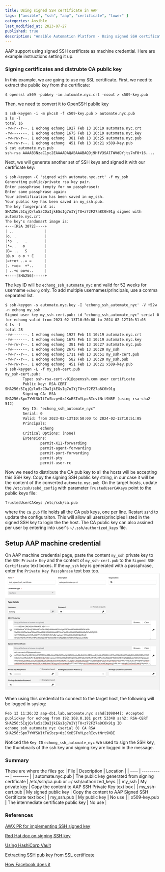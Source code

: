 ```yaml
---
title: Using signed SSH certificate in AAP
tags: ["ansible", "ssh", "aap", "certificate", "tower" ]
categories: Ansible
last_modified_at: 2023-07-27
published: true
description: "Ansible Automation Platform - Using signed SSH certificate as machine credential"
---
```


AAP support using signed SSH certificate as machine credential. Here are example instructions setting it up.

### Signing certificates and distrubte CA public key
In this example, we are going to use my SSL certificate.  First, we need to extract the public key from the certificate:
````shell
$ openssl x509 -pubkey -in automate.nyc.crt -noout > x509-key.pub
````
Then, we need to convert it to OpenSSH public key
````shell
$ ssh-keygen -i -m pkcs8 -f x509-key.pub > automate.nyc.pub
$ ls -l
total 16
-rw-r--r--. 1 echong echong 1927 Feb 13 10:19 automate.nyc.crt
-rw-------. 1 echong echong 1675 Feb 13 10:19 automate.nyc.key
-rw-rw-r--. 1 echong echong  381 Feb 13 10:25 automate.nyc.pub
-rw-rw-r--. 1 echong echong  451 Feb 13 10:21 x509-key.pub
$ cat automate.nyc.pub
ssh-rsa AAAAB3NzaC1yc2EAAAADAQABAAABAQDj9HfV3SAlTWVdDYjts7nF0+16....
````
Next, we will generate another set of SSH keys and signed it with our certificate key:
````shell
$ ssh-keygen -C 'signed with automate.nyc.crt' -f my_ssh
Generating public/private rsa key pair.
Enter passphrase (empty for no passphrase): 
Enter same passphrase again: 
Your identification has been saved in my_ssh.
Your public key has been saved in my_ssh.pub.
The key fingerprint is:
SHA256:5IqjQ/lo5zCDaIjkEGsIg7nIYjTU+z72F27a8C0k91g signed with automate.nyc.crt
The key's randomart image is:
+---[RSA 3072]----+
| ..              |
|o. .             |
|*o  .   .        |
|*=..   o         |
|B= ..   S        |
|@.o  o o + E     |
|=++o+ ..= =      |
|. +=o=  +*..     |
| ..+o oo+o..     |
+----[SHA256]-----+
````
The key ID will be `echong_ssh_automate_nyc` and valid for 52 weeks for username `echong` only.  To add multiple usernames/principals, use a comma separated list.
````shell
$ ssh-keygen -s automate.nyc.key -I 'echong_ssh_automate_nyc' -V +52w -n echong my_ssh
Signed user key my_ssh-cert.pub: id "echong_ssh_automate_nyc" serial 0 for echong valid from 2023-02-13T10:50:00 to 2024-02-12T10:51:05
$ ls -l
total 28
-rw-------. 1 echong echong 1927 Feb 13 10:19 automate.nyc.crt
-rw-------. 1 echong echong 1675 Feb 13 10:19 automate.nyc.key
-rw-rw-r--. 1 echong echong  381 Feb 13 10:27 automate.nyc.pub
-rw-------. 1 echong echong 2675 Feb 13 10:29 my_ssh
-rw-r--r--. 1 echong echong 1711 Feb 13 10:51 my_ssh-cert.pub
-rw-r--r--. 1 echong echong  582 Feb 13 10:29 my_ssh.pub
-rw-rw-r--. 1 echong echong  451 Feb 13 10:21 x509-key.pub
$ ssh-keygen -L -f my_ssh-cert.pub 
my_ssh-cert.pub:
        Type: ssh-rsa-cert-v01@openssh.com user certificate
        Public key: RSA-CERT SHA256:5IqjQ/lo5zCDaIjkEGsIg7nIYjTU+z72F27a8C0k91g
        Signing CA: RSA SHA256:Spn7YWfSWItTuSbzp+0zJKxBSTnYLpcRIcvtNrt9NBE (using rsa-sha2-512)
        Key ID: "echong_ssh_automate_nyc"
        Serial: 0
        Valid: from 2023-02-13T10:50:00 to 2024-02-12T10:51:05
        Principals: 
                echong
        Critical Options: (none)
        Extensions: 
                permit-X11-forwarding
                permit-agent-forwarding
                permit-port-forwarding
                permit-pty
                permit-user-rc
````
Now we need to distribute the CA pub key to all the hosts will be accepting this SSH key.  Copy the signing SSH public key string, in our case it will be the content of the converted `automate.nyc.pub`.  On the target hosts, update the `/etc/ssh/sshd_config` with parameter `TrustedUserCAKeys` point to the public keys file:
````shell
TrustedUserCAKeys /etc/ssh/ca.pub
````
where the `ca.pub` file holds all the CA pub keys, one per line.  Restart `sshd` to update the configuraiton.
This will allow all users/principles listed in the signed SSH key to login the the host.  The CA public key can also assined per user by entering into user's `~/.ssh/authorized_keys` file.

## Setup AAP machine credential
On AAP machine credential page, paste the content `my_ssh` private key to the `SSH Private Key` and the content of `my_ssh-cert.pub` to the `Signed SSH Certificate` text boxes.  If the `my_ssh` key is generated with a passphrase, enter the `Private Key Passphrase` text box too.
![AAP Machine Credential](/assets/images/2023/2023-02-13-aap-signed-ssh-cert_1.png)

When using this credential to connect to the target host, the following will be logged in syslog:
````shell
Feb 13 11:26:32 aap-db1.lab.automate.nyc sshd[109844]: Accepted publickey for echong from 192.168.0.101 port 53348 ssh2: RSA-CERT SHA256:5IqjQ/lo5zCDaIjkEGsIg7nIYjTU+z72F27a8C0k91g ID echong_ssh_automate_nyc (serial 0) CA RSA SHA256:Spn7YWfSWItTuSbzp+0zJKxBSTnYLpcRIcvtNrt9NBE
````
Noticed the `Key ID` `echong_ssh_automate_nyc` we used to sign the SSH key, the thumbnails of the ssh key and signing key are logged in the message.

### Summary
These are where the files go:
| File | Description | Location |
| ---- | ----------- | -------- |
| automate.nyc.pub | The public key generated from signing certificate | /etc/ssh/ca.pub or ~/.ssh/authorized_keys |
| my_ssh | My private key | Copy the content to AAP SSH Private Key text box |
| my_ssh-cert.pub | My signed public key | Copy the content to AAP Signed SSH Certificate text box |
| my_ssh.pub | My public key | No use |
| x509-key.pub | The intermediate certificate public key | No use |

### References

[AWX PR for implementing SSH signed key](https://github.com/ansible/awx/issues/1654)

[Red Hat doc on signing SSH key](https://access.redhat.com/documentation/en-us/red_hat_enterprise_linux/6/html-single/deployment_guide/index#sec-Introduction_to_SSH_Certificates)

[Using HashiCorp Vault](https://developer.hashicorp.com/vault/docs/secrets/ssh/signed-ssh-certificates)

[Extracting SSH pub key from SSL certificate](https://support.axway.com/kb/180119/language/en)

[How Facebook does it](https://engineering.fb.com/2016/09/12/security/scalable-and-secure-access-with-ssh/)
